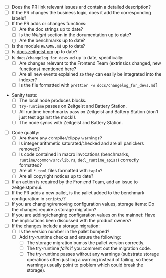 -   [ ] Does the PR link relevant issues and contain a detailed description?
-   [ ] If the PR changes the business logic, does it add the corresponding
        labels?
-   [ ] If the PR adds or changes functions:
    -   [ ] Are the doc strings up to date?
    -   [ ] Is the _Weight_ section in the documentation up to date?
    -   [ ] Are the benchmarks up to date?
-   [ ] Is the module `README.md` up to date?
-   [ ] Is [docs.zeitgeist.pm] up to date?
-   [ ] Is `docs/changelog_for_devs.md` up to date, specifically:
    -   [ ] Are changes relevant to the Frontend Team (extrinsics changed, new
            functions) mentioned here?
    -   [ ] Are all new events explained so they can easily be integrated into
            the indexer?
    -   [ ] Is the file formatted with `prettier -w docs/changelog_for_devs.md`?
-   Sanity tests:
    -   [ ] The local node produces blocks.
    -   [ ] `try-runtime` passes on Zeitgeist and Battery Station.
    -   [ ] All runtime benchmarks pass on Zeitgeist and Battery Station (don't
            just test against the mock!).
    -   [ ] The node syncs with Zeitgeist and Battery Station.
-   [ ] Code quality:
    -   [ ] Are there any compiler/clippy warnings?
    -   [ ] Is integer arithmetic saturated/checked and are all panickers
            removed?
    -   [ ] Is code contained in macro invocations (benchmarks,
            `runtime/common/src/lib.rs`, `decl_runtime_apis!`) correctly
            formatted?
    -   [ ] Are all `*.toml` files formatted with `taplo`?
    -   [ ] Are all copyright notices up to date?
-   [ ] If an action is required by the Frontend Team, add an issue to
        zeitgeistpm/ui.
-   [ ] If the PR adds a new pallet, is the pallet added to the benchmark
        configuration in `scripts/`?
-   [ ] If you are changing/removing configuration values, storage items: Do the
        changes require a storage migration?
-   [ ] If you are adding/changing configuration values on the mainnet: Have the
        implications been discussed with the product owners?
-   [ ] If the changes include a storage migration:
    -   [ ] Is the version number in the pallet bumped?
    -   [ ] Add try-runtime checks and ensure the following:
        -   [ ] The storage migration bumps the pallet version correctly.
        -   [ ] The try-runtime _fails_ if you comment out the migration code.
        -   [ ] The try-runtime passes without any warnings (substrate storage
                operations often just log a warning instead of failing, so these
                warnings usually point to problem which could break the
                storage).

[docs.zeitgeist.pm]: docs.zeitgeist.pm
